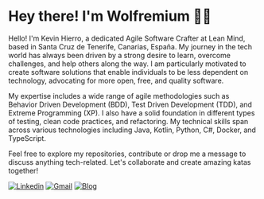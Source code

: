 <!-- Greeting -->
# Hey there! I'm Wolfremium :wave::smiley:

<!--Introduction -->
Hello! I'm Kevin Hierro, a dedicated Agile Software Crafter at Lean Mind, based in Santa Cruz de Tenerife, Canarias, España. My journey in the tech world has always been driven by a strong desire to learn, overcome challenges, and help others along the way. I am particularly motivated to create software solutions that enable individuals to be less dependent on technology, advocating for more open, free, and quality software​​.

My expertise includes a wide range of agile methodologies such as Behavior Driven Development (BDD), Test Driven Development (TDD), and Extreme Programming (XP). I also have a solid foundation in different types of testing, clean code practices, and refactoring. My technical skills span across various technologies including Java, Kotlin, Python, C#, Docker, and TypeScript.

Feel free to explore my repositories, contribute or drop me a message to discuss anything tech-related. Let's collaborate and create amazing katas together!

[![Linkedin](https://img.shields.io/badge/-KevinHierro-blue?style=flat&logo=Linkedin&logoColor=white)](https://www.linkedin.com/in/kevin-h-3950071bb/)
[![Gmail](https://img.shields.io/badge/-Wolfremium-c14438?style=flat&logo=Gmail&logoColor=white)](mailto:wolfremiuminformatica@gmail.com)
[![Blog](https://img.shields.io/static/v1?label=%F0%9F%8C%9F&message=Blog&style=style=flat&color=BC4E99)](https://www.wolfremium.dev/)
